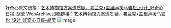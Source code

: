 好奇心原文链接：[艺术博物馆方案遭质疑，弗兰克•盖里声援马岩松_设计_好奇心日报-胡莹](https://www.qdaily.com/articles/3959.html)
WebArchive归档链接：[艺术博物馆方案遭质疑，弗兰克•盖里声援马岩松_设计_好奇心日报-胡莹](http://web.archive.org/web/20161227013403/http://www.qdaily.com:80/articles/3959.html)
![image](http://ww3.sinaimg.cn/large/007d5XDply1g3vdo6xdrhj30u036ve81)